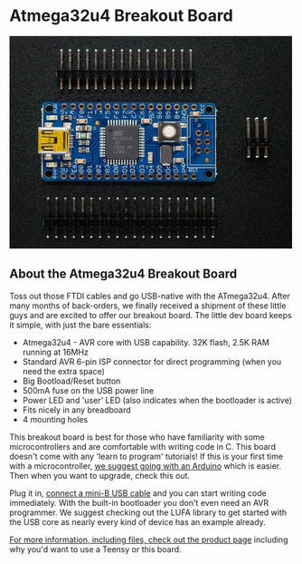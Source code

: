 # Atmega32u4 Breakout Board

<a href="https://www.adafruit.com/product/296"><img src="assets/board.jpg?raw=true" width="500px"></a>

## About the Atmega32u4 Breakout Board

Toss out those FTDI cables and go USB-native with the ATmega32u4. After many months of back-orders, we finally received a shipment of these little guys and are excited to offer our breakout board. The little dev board keeps it simple, with just the bare essentials:

- Atmega32u4 - AVR core with USB capability. 32K flash, 2.5K RAM running at 16MHz
- Standard AVR 6-pin ISP connector for direct programming (when you need the extra space)
- Big Bootload/Reset button
- 500mA fuse on the USB power line
- Power LED and 'user' LED (also indicates when the bootloader is active)
- Fits nicely in any breadboard
- 4 mounting holes

This breakout board is best for those who have familiarity with some microcontrollers and are comfortable with writing code in C. This board doesn't come with any 'learn to program' tutorials! If this is your first time with a microcontroller, [we suggest going with an Arduino](https://www.adafruit.com/category/17) which is easier. Then when you want to upgrade, check this out.

Plug it in, [connect a mini-B USB cable](http://www.adafruit.com/products/260) and you can start writing code immediately. With the built-in bootloader you don't even need an AVR programmer. We suggest checking out the LUFA library to get started with the USB core as nearly every kind of device has an example already.

[For more information, including files, check out the product page](https://learn.adafruit.com/atmega32u4-breakout) including why you'd want to use a Teensy or this board.

